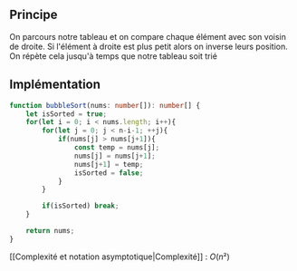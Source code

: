 ## Principe

On parcours notre tableau et on compare chaque élément avec son voisin de droite. Si l'élément à droite est plus petit alors on inverse leurs position. On répète cela jusqu'à temps que notre tableau soit trié

## Implémentation

```ts
function bubbleSort(nums: number[]): number[] {
    let isSorted = true;
    for(let i = 0; i < nums.length; i++){
        for(let j = 0; j < n-i-1; ++j){
            if(nums[j] > nums[j+1]){
                const temp = nums[j];
                nums[j] = nums[j+1];
                nums[j+1] = temp;
                isSorted = false;
            }
        }

        if(isSorted) break;
    }

    return nums;
}
```

[[Complexité et notation asymptotique|Complexité]] : $O(n²)$